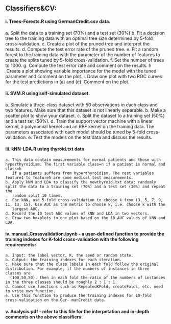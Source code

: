 ## Classifiers&CV:

#### i. Trees-Forests.R using GermanCredit.csv data.

  a. Split the data to a training set (70%) and a test set (30%)
  b. Fit a decision tree to the training data with an optimal tree size determined by 5-fold cross-validation. 
  c. Create a plot of the pruned tree and interpret the results. 
  d. Compute the test error rate of the pruned tree.
  e. Fit a random forest to the training data with the parameter of the number of features to create the splits tuned by 5-fold cross-validation. 
  f. Set the number of trees to 1000. 
  g. Compute the test error rate and comment on the results. 
  h .Create a plot showing variable importance for the model with the tuned parameter and comment on the plot.
  i. Draw one plot with two ROC curves for the test predictions in (a) and (e). Comment on the plot.
  
#### ii. SVM.R using self-simulated dataset.

   a. Simulate a three-class dataset with 50 observations in each class and two features. Make sure that this dataset is not linearly separable.
   b. Make a scatter plot to show your dataset. 
   c. Split the dataset to a training set (50%) and a test set (50%). 
   d. Train the support vector machine with a linear kernel, a polynomial kernel and an RBF kernel on the training data. 
      The parameters associated with each model should be tuned by 5-fold cross-validation. 
   e. Test the models on the test data and discuss the results.
   
#### iii. kNN-LDA.R using thyroid.txt data

    a. This data contain measurements for normal patients and those with hyperthyroidism. The first variable class=n if a patient is normal and class=h
       if a patients suffers from hyperthyroidism. The rest variables feature1 to feature5 are some medical test measurements.
    b. Apply kNN and LDA to classify the newthyroid.txt data: randomly split the data to a training set (70%) and a test set (30%) and repeat the
       random split 10 times.
    c. For kNN, use 5-fold cross-validation to choose k from (3, 5, 7, 9, 11, 13, 15). Use AUC as the metric to choose k, i.e. choose k with the
       largest AUC.
    d. Record the 10 test AUC values of kNN and LDA in two vectors.
    e. Draw two boxplots in one plot based on the 10 AUC values of kNN and LDA.
    
#### iv. manual_Crossvalidation.ipynb - a user-defined function to provide the training indexes for K-fold cross-validation with the following requirements:

    a. Input: the label vector, K, the seed or random state.
    b. Output: the training indexes for each iteration.
    c. Make sure that the class labels in each fold follow the original distribution. For example, if the numbers of instances in three classes are
      (100,50,50), then in each fold the ratio of the numbers of instances in the three classes should be roughly 2 : 1 : 1.
    d. Cannot use functions such as RepeatedKFold, createFolds, etc. need to write own function.
    e. Use this function to produce the training indexes for 10-fold cross-validation on the Ger- manCredit data.
    
#### v. Analysis.pdf - refer to this file for the interpetation and in-depth comments on the above classifiers.
